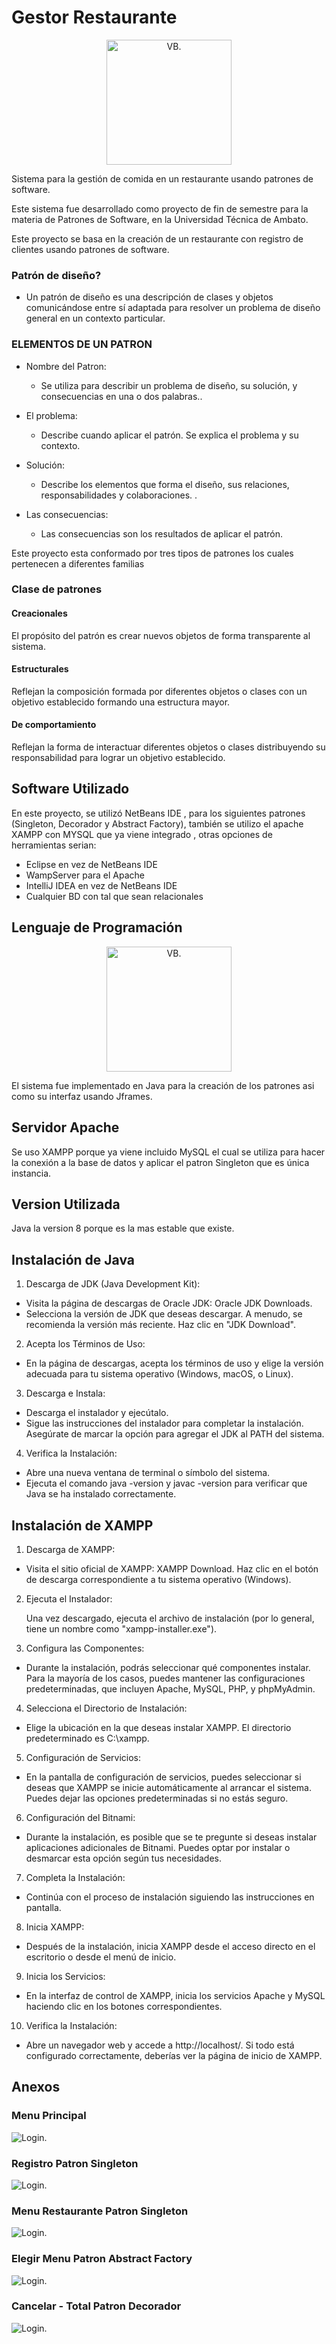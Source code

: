 # Gestor Restaurante



<center>

<img src="https://cdn.icon-icons.com/icons2/2419/PNG/512/service_restaurant_icon_146861.png" alt="VB." width="200">
</center>

Sistema para la gestión de comida en un restaurante usando patrones de software.


Este sistema fue desarrollado como proyecto de fin de semestre para la materia de Patrones de Software, en la Universidad Técnica de Ambato.

Este proyecto se basa en la creación de un restaurante con registro de clientes usando patrones de software. 

### Patrón de diseño?

-   Un patrón de diseño es una descripción de 
    clases y objetos comunicándose entre sí 
    adaptada para resolver un problema de 
    diseño general en un contexto particular.

### ELEMENTOS DE UN PATRON


- Nombre del Patron: 
    - Se utiliza para describir un problema de diseño, su solución, y consecuencias en
    una o dos palabras..

- El problema: 
    - Describe cuando aplicar el patrón. Se explica el problema y su contexto.
- Solución: 
    - Describe los elementos que forma el diseño, sus relaciones, responsabilidades y
    colaboraciones. .
- Las consecuencias:
    - Las consecuencias son los resultados de aplicar el patrón.

Este proyecto esta conformado por tres tipos de patrones los cuales pertenecen a diferentes familias

### Clase de patrones 
#### Creacionales
El propósito del patrón es 
crear nuevos objetos de 
forma transparente al 
sistema.

#### Estructurales
Reflejan la composición 
formada por diferentes 
objetos o clases con un 
objetivo establecido 
formando una estructura 
mayor.

#### De comportamiento
Reflejan la forma de 
interactuar diferentes objetos 
o clases distribuyendo su 
responsabilidad para lograr un 
objetivo establecido.

## Software Utilizado
En este proyecto, se utilizó NetBeans IDE , para los siguientes patrones (Singleton, Decorador y Abstract Factory), también se utilizo el apache XAMPP con MYSQL que ya viene integrado , otras opciones de herramientas serian:

- Eclipse en vez de NetBeans IDE 
- WampServer para el Apache
- IntelliJ IDEA en vez de NetBeans IDE
- Cualquier BD con tal que sean relacionales 

## Lenguaje de Programación
<center>

<img src="https://cdn.icon-icons.com/icons2/2415/PNG/512/java_original_wordmark_logo_icon_146459.png" alt="VB." width="200">
</center>



El sistema fue implementado en Java para la creación de los patrones asi como su interfaz usando Jframes.


## Servidor Apache
Se uso XAMPP porque ya viene incluido MySQL el cual se utiliza para hacer la conexión a  la base de datos y aplicar el patron Singleton que es única instancia.

## Version Utilizada
Java la version 8 porque es la mas estable que existe.

## Instalación de Java

1. Descarga de JDK (Java Development Kit):

- Visita la página de descargas de Oracle JDK: Oracle JDK Downloads.
- Selecciona la versión de JDK que deseas descargar. A menudo, se recomienda la versión más reciente. Haz clic en "JDK Download".
2. Acepta los Términos de Uso:

- En la página de descargas, acepta los términos de uso y elige la versión adecuada para tu sistema operativo (Windows, macOS, o Linux).
3. Descarga e Instala:

- Descarga el instalador y ejecútalo.
- Sigue las instrucciones del instalador para completar la instalación. Asegúrate de marcar la opción para agregar el JDK al PATH del sistema.
4. Verifica la Instalación:

- Abre una nueva ventana de terminal o símbolo del sistema.
- Ejecuta el comando java -version y javac -version para verificar que Java se ha instalado correctamente.

## Instalación de XAMPP
1. Descarga de XAMPP:

- Visita el sitio oficial de XAMPP: XAMPP Download.
    Haz clic en el botón de descarga correspondiente a tu sistema operativo (Windows).
2. Ejecuta el Instalador:

    Una vez descargado, ejecuta el archivo de instalación (por lo general, tiene un nombre como "xampp-installer.exe").
3. Configura las Componentes:

-   Durante la instalación, podrás seleccionar qué componentes instalar. Para la mayoría de los casos, puedes mantener las configuraciones predeterminadas, que incluyen Apache, MySQL, PHP, y phpMyAdmin.
4. Selecciona el Directorio de Instalación:

- Elige la ubicación en la que deseas instalar XAMPP. El directorio predeterminado es C:\xampp.
5. Configuración de Servicios:

-   En la pantalla de configuración de servicios, puedes seleccionar si deseas que XAMPP se inicie automáticamente al arrancar el sistema. Puedes dejar las opciones predeterminadas si no estás seguro.
6. Configuración del Bitnami:

- Durante la instalación, es posible que se te pregunte si deseas instalar aplicaciones adicionales de Bitnami. Puedes optar por instalar o desmarcar esta opción según tus necesidades.
7. Completa la Instalación:

- Continúa con el proceso de instalación siguiendo las instrucciones en pantalla.
8. Inicia XAMPP:

-   Después de la instalación, inicia XAMPP desde el acceso directo en el escritorio o desde el menú de inicio.
9. Inicia los Servicios:

- En la interfaz de control de XAMPP, inicia los servicios Apache y MySQL haciendo clic en los botones correspondientes.
10. Verifica la Instalación:

-   Abre un navegador web y accede a http://localhost/. Si todo está configurado correctamente, deberías ver la página de inicio de XAMPP.



## Anexos
### Menu Principal
![Login.](https://github.com/Kevin-Saquinga/ImagenesGit/blob/patrones/perfil.png?raw=true)



### Registro Patron Singleton
![Login.](https://github.com/Kevin-Saquinga/ImagenesGit/blob/patrones/registro.png?raw=true)


### Menu Restaurante Patron Singleton
![Login.](https://github.com/Kevin-Saquinga/ImagenesGit/blob/patrones/menuresta.png?raw=true)


### Elegir Menu Patron  Abstract Factory 
![Login.](https://github.com/Kevin-Saquinga/ImagenesGit/blob/patrones/comida.png?raw=true)

### Cancelar - Total Patron Decorador
![Login.](https://github.com/Kevin-Saquinga/ImagenesGit/blob/patrones/pagar.png?raw=true)

